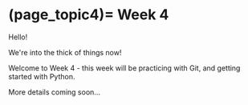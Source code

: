 (page_topic4)=
Week 4
=======================

Hello!

We're into the thick of things now!

Welcome to Week 4 - this week will be practicing with Git, and getting started with Python.

More details coming soon...

<!--

<label><input type="checkbox" id="week04_task1" class="box"> Read the course [syllabus](../../../../about/syllabus.md) and the [unsyllabus](../../../../about/unsyllabus.md) </input></label>

<label><input type="checkbox" id="week04_task2" class="box"> Attend the lectures this week </input></label>

This week we will be doing course introductions, I will also be showing you how to navigate the course website, and how the course is set up, how to use GitHub, and the Terminal.

<label><input type="checkbox" id="week04_task3" class="box"> Attend the first **[lab](./lab1/README.md)** this week</input></label>

```{tip}
The labs will be organized as semi-structured help sessions.
The TA will usually explain the key components of the lab for the first 15 minutes.
We will then take attendance mostly for tracking purposes, but attendance is not mandatory and you will not lose marks for not attending the lab.
If we see that you're missing labs and not performing well in the course, we may reach out to you about the missed lab attendance.
You are welcome to attend additional labs or Student Hours in the course if you need extra help.
```
<label><input type="checkbox" id="week04_task4" class="box"> Watch the **[assigned videos](./videos.md)**</input></label>

<label><input type="checkbox" id="week04_task5" class="box"> Complete **[Test 0](./test0.md)** on course policies and the syllabus</input></label>

<label><input type="checkbox" id="week04_task6" class="box"> Complete the weekly **[Learning Log](./log.md)**</input></label>

-->
